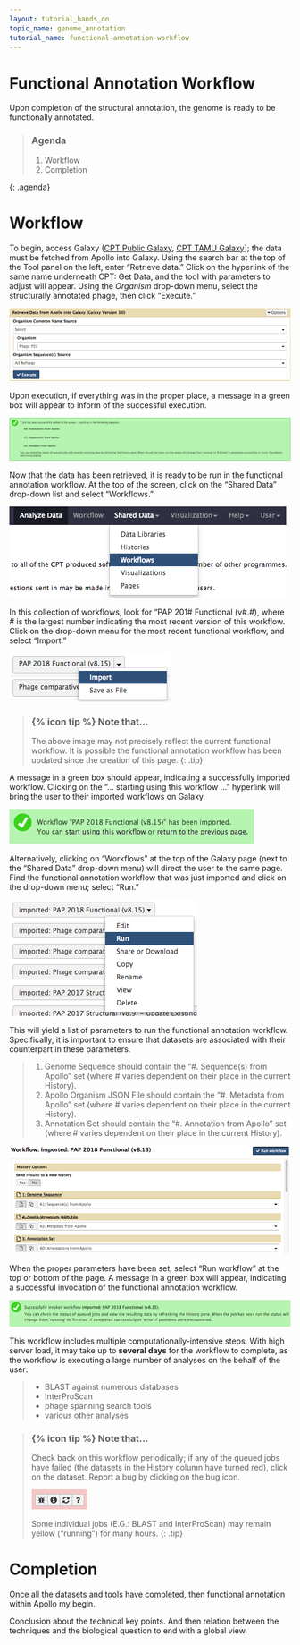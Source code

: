 ```yaml
---
layout: tutorial_hands_on
topic_name: genome_annotation
tutorial_name: functional-annotation-workflow
---
```


# Functional Annotation Workflow

Upon completion of the structural annotation, the genome is ready to be functionally annotated.

> ### Agenda
>
> 1. Workflow
> 2. Completion
>
{: .agenda}

# Workflow

To begin, access Galaxy ([CPT Public Galaxy](https://cpt.tamu.edu/galaxy-pub), [CPT TAMU Galaxy](https://cpt.tamu.edu/galaxy/)]; the data  must be fetched from Apollo into Galaxy. Using the search bar at the top of the Tool panel on the left, enter “Retrieve data.” Click on the hyperlink of the same name underneath CPT: Get Data, and the tool with parameters to adjust will appear. Using the *Organism* drop-down menu, select the structurally annotated phage, then click “Execute.”

![](../../images/functional-annotation-workflow-screenshots/1_retrieve_data_tool.png)

Upon execution, if everything was in the proper place, a message in a green box will appear to inform of the successful execution.

![](../../images/functional-annotation-workflow-screenshots/2_retrieve_data_success_message.png)

Now that the data has been retrieved, it is ready to be run in the functional annotation workflow. At the top of the screen, click on the “Shared Data” drop-down list and select “Workflows.”

![](../../images/functional-annotation-workflow-screenshots/3_shared_data_workflow.png)

In this collection of workflows, look for “PAP 201# Functional (v#.#), where # is the largest number indicating the most recent version of this workflow. Click on the drop-down menu for the most recent functional workflow, and select “Import.”

![](../../images/functional-annotation-workflow-screenshots/4_import_functional_workflow.png)

> ### {% icon tip %} Note that…
> The above image may not precisely reflect the current functional workflow. It is possible the functional annotation workflow has been updated since the creation of this page.
{: .tip}

A message in a green box should appear, indicating a successfully imported workflow. Clicking on the “… starting using this workflow …” hyperlink will bring the user to their imported workflows on Galaxy.

![](../../images/functional-annotation-workflow-screenshots/5_import_functional_workflow_success.png)

Alternatively, clicking on “Workflows” at the top of the Galaxy page (next to the “Shared Data” drop-down menu) will direct the user to the same page. Find the functional annotation workflow that was just imported and click on the drop-down menu; select “Run.”

![](../../images/functional-annotation-workflow-screenshots/6_imported_workflows_run.png)

This will yield a list of parameters to run the functional annotation workflow. Specifically, it is important to ensure that datasets are associated with their counterpart in these parameters.
> 1. Genome Sequence should contain the “#. Sequence(s) from Apollo” set (where # varies dependent on their place in the current History).
> 2. Apollo Organism JSON File should contain the “#. Metadata from Apollo” set (where # varies dependent on their place in the current History).
> 3. Annotation Set should contain the “#. Annotation from Apollo” set (where # varies dependent on their place in the current History).

![](../../images/functional-annotation-workflow-screenshots/7_workflow_parameters.png)

When the proper parameters have been set, select “Run workflow” at the top or bottom of the page. A message in a green box will appear, indicating a successful invocation of the functional annotation workflow.

![](../../images/functional-annotation-workflow-screenshots/8_successful_workflow_execution.png)

This workflow includes multiple computationally-intensive steps. With high server load, it may take up to **several days** for the workflow to complete, as the workflow is executing a large number of analyses on the behalf of the user:

> * BLAST against numerous databases
> * InterProScan
> * phage spanning search tools
> * various other analyses

> ### {% icon tip %} Note that…
> Check back on this workflow periodically; if any of the queued jobs have failed (the datasets in the History column have turned red), click on the dataset. Report a bug by clicking on the bug icon.
>
>![](../../images/functional-annotation-workflow-screenshots/9_report_bug.png)
>
> Some individual jobs (E.G.: BLAST and InterProScan) may remain yellow (“running”) for many hours.
{: .tip}

# Completion

Once all the datasets and tools have completed, then functional annotation within Apollo my begin.

<!-- LINK ANNOTATION INFORMATIONAL UPON COMPLETION. -->

Conclusion about the technical key points. And then relation between the techniques and the biological question to end with a global view.
